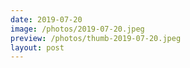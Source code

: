 ```yaml
---
date: 2019-07-20
image: /photos/2019-07-20.jpeg
preview: /photos/thumb-2019-07-20.jpeg
layout: post
---
```



